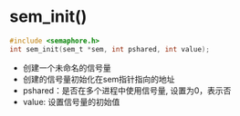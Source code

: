 # sem_init()

```c
#include <semaphore.h>
int sem_init(sem_t *sem, int pshared, int value);
```
- 创建一个未命名的信号量
- 创建的信号量初始化在sem指针指向的地址
- pshared：是否在多个进程中使用信号量, 设置为0，表示否
- value: 设置信号量的初始值